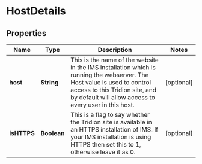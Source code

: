 

# HostDetails



## Properties

| Name | Type | Description | Notes |
|------------ | ------------- | ------------- | -------------|
|**host** | **String** | This is the name of the website in the IMS installation which is running the webserver.             The Host value is used to control access to this Tridion site, and by default will allow access to every user in this host. |  [optional] |
|**isHTTPS** | **Boolean** | This is a flag to say whether the Tridion site is available in an HTTPS installation of IMS.              If your IMS installation is using HTTPS then set this to 1, otherwise leave it as 0. |  [optional] |



